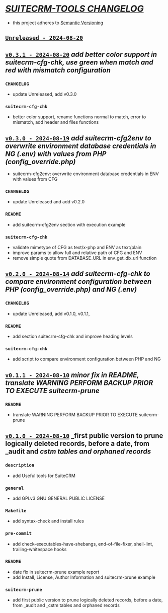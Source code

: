 # [_SUITECRM-TOOLS CHANGELOG_](https://gitlab.com/gcoop-libre/suitecrm-tools)

 - this project adheres to [Semantic Versioning](https://semver.org/spec/v2.0.0.html)

## [`Unreleased - 2024-08-20`](https://gitlab.com/gcoop-libre/suitecrm-tools/-/compare/v0.3.1...develop)


## [`v0.3.1 - 2024-08-20`](https://gitlab.com/gcoop-libre/suitecrm-tools/-/compare/v0.3.0...v0.3.1) _add better color support in suitecrm-cfg-chk, use green when match and red with mismatch configuration_


### `CHANGELOG`

- update Unreleased, add v0.3.0

### `suitecrm-cfg-chk`

- better color support, rename functions normal to match, error to mismatch, add header and files functions

## [`v0.3.0 - 2024-08-19`](https://gitlab.com/gcoop-libre/suitecrm-tools/-/compare/v0.2.0...v0.3.0) _add suitecrm-cfg2env to overwrite environment database credentials in NG (.env) with values from PHP (config_override.php)_

- suitecrm-cfg2env: overwrite environment database credentials in ENV with values from CFG

### `CHANGELOG`

- update Unreleased and add v0.2.0

### `README`

- add suitecrm-cfg2env section with execution example

### `suitecrm-cfg-chk`

- validate mimetype of CFG as text/x-php and ENV as text/plain
- improve params to allow full and relative path of CFG and ENV
- remove simple quote from DATABASE_URL in env_get_db_url function

## [`v0.2.0 - 2024-08-14`](https://gitlab.com/gcoop-libre/suitecrm-tools/-/compare/v0.1.1...v0.2.0) _add suitecrm-cfg-chk to compare environment configuration between PHP (config_override.php) and NG (.env)_


### `CHANGELOG`

- update Unreleased, add v0.1.0, v0.1.1,

### `README`

- add section suitecrm-cfg-chk and improve heading levels

### `suitecrm-cfg-chk`

- add script to compare environment configuration between PHP and NG

## [`v0.1.1 - 2024-08-10`](https://gitlab.com/gcoop-libre/suitecrm-tools/-/compare/v0.1.0...v0.1.1) _minor fix in README, translate WARNING PERFORM BACKUP PRIOR TO EXECUTE suitecrm-prune_


### `README`

- translate WARNING PERFORM BACKUP PRIOR TO EXECUTE suitecrm-prune

## [`v0.1.0 - 2024-08-10`](https://gitlab.com/gcoop-libre/suitecrm-tools/-/compare/569bed4...v0.1.0) _first public version to prune logically deleted records, before a date, from _audit and _cstm tables and orphaned records_


### `description`

- add Useful tools for SuiteCRM

### `general`

- add GPLv3 GNU GENERAL PUBLIC LICENSE

### `Makefile`

- add syntax-check and install rules

### `pre-commit`

- add check-executables-have-shebangs, end-of-file-fixer, shell-lint, trailing-whitespace hooks

### `README`

- date fix in suitecrm-prune example report
- add Install, License, Author Information and suitecrm-prune example

### `suitecrm-prune`

- add first public version to prune logically deleted records, before a date, from _audit and _cstm tables and orphaned records
